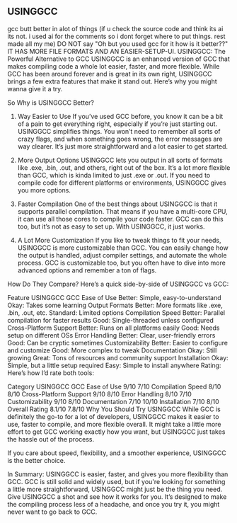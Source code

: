 ## USINGGCC
gcc butt better in alot of things (if u check the source code and think its ai its not. i used ai for the comments so i dont forget where to put things. rest made all my me)
DO NOT say "Oh but you used gcc for it how is it better??" IT HAS MORE FILE FORMATS AND AN EASIER-SETUP-UI.
USINGGCC: The Powerful Alternative to GCC
USINGGCC is an enhanced version of GCC that makes compiling code a whole lot easier, faster, and more flexible. While GCC has been around forever and is great in its own right, USINGGCC brings a few extra features that make it stand out. Here’s why you might wanna give it a try.

So Why is USINGGCC Better?
1. Way Easier to Use
If you’ve used GCC before, you know it can be a bit of a pain to get everything right, especially if you’re just starting out. USINGGCC simplifies things. You won’t need to remember all sorts of crazy flags, and when something goes wrong, the error messages are way clearer. It’s just more straightforward and a lot easier to get started.

2. More Output Options
USINGGCC lets you output in all sorts of formats like .exe, .bin, .out, and others, right out of the box. It’s a lot more flexible than GCC, which is kinda limited to just .exe or .out. If you need to compile code for different platforms or environments, USINGGCC gives you more options.

3. Faster Compilation
One of the best things about USINGGCC is that it supports parallel compilation. That means if you have a multi-core CPU, it can use all those cores to compile your code faster. GCC can do this too, but it’s not as easy to set up. With USINGGCC, it just works.

4. A Lot More Customization
If you like to tweak things to fit your needs, USINGGCC is more customizable than GCC. You can easily change how the output is handled, adjust compiler settings, and automate the whole process. GCC is customizable too, but you often have to dive into more advanced options and remember a ton of flags.

How Do They Compare?
Here’s a quick side-by-side of USINGGCC vs GCC:

Feature	USINGGCC	GCC
Ease of Use	Better: Simple, easy-to-understand	Okay: Takes some learning
Output Formats	Better: More formats like .exe, .bin, .out, etc.	Standard: Limited options
Compilation Speed	Better: Parallel compilation for faster results	Good: Single-threaded unless configured
Cross-Platform Support	Better: Runs on all platforms easily	Good: Needs setup on different OSs
Error Handling	Better: Clear, user-friendly errors	Good: Can be cryptic sometimes
Customizability	Better: Easier to configure and customize	Good: More complex to tweak
Documentation	Okay: Still growing	Great: Tons of resources and community support
Installation	Okay: Simple, but a little setup required	Easy: Simple to install anywhere
Rating:
Here’s how I’d rate both tools:

Category	USINGGCC	GCC
Ease of Use	9/10	7/10
Compilation Speed	8/10	8/10
Cross-Platform Support	9/10	8/10
Error Handling	8/10	7/10
Customizability	9/10	8/10
Documentation	7/10	10/10
Installation	7/10	8/10
Overall Rating	8.1/10	7.8/10
Why You Should Try USINGGCC
While GCC is definitely the go-to for a lot of developers, USINGGCC makes it easier to use, faster to compile, and more flexible overall. It might take a little more effort to get GCC working exactly how you want, but USINGGCC just takes the hassle out of the process.

If you care about speed, flexibility, and a smoother experience, USINGGCC is the better choice.

In Summary:
USINGGCC is easier, faster, and gives you more flexibility than GCC.
GCC is still solid and widely used, but if you're looking for something a little more straightforward, USINGGCC might just be the thing you need.
Give USINGGCC a shot and see how it works for you. It’s designed to make the compiling process less of a headache, and once you try it, you might never want to go back to GCC.



